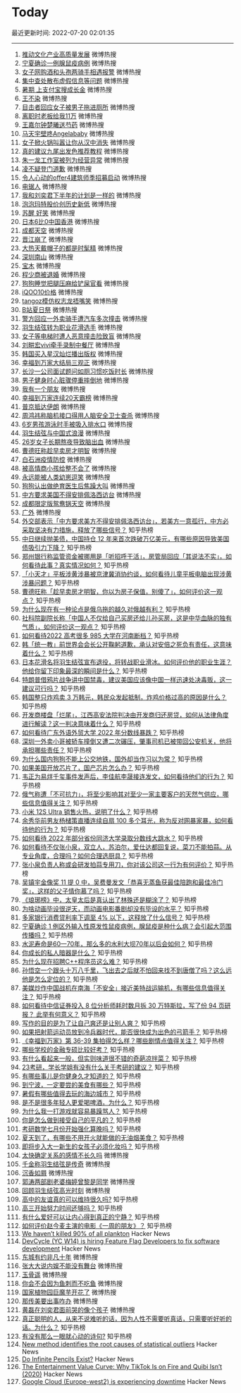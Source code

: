 # Today

最近更新时间: 2022-07-20 02:01:35

--- 
1. [推动文化产业高质量发展](https://s.weibo.com/weibo?q=%23%E6%8E%A8%E5%8A%A8%E6%96%87%E5%8C%96%E4%BA%A7%E4%B8%9A%E9%AB%98%E8%B4%A8%E9%87%8F%E5%8F%91%E5%B1%95%23&Refer=top) 微博热搜
2. [宁夏确诊一例腺鼠疫病例](https://s.weibo.com/weibo?q=%23%E5%AE%81%E5%A4%8F%E7%A1%AE%E8%AF%8A%E4%B8%80%E4%BE%8B%E8%85%BA%E9%BC%A0%E7%96%AB%E7%97%85%E4%BE%8B%23&Refer=top) 微博热搜
3. [女子网购酒和头孢两骑手相遇报警](https://s.weibo.com/weibo?q=%23%E5%A5%B3%E5%AD%90%E7%BD%91%E8%B4%AD%E9%85%92%E5%92%8C%E5%A4%B4%E5%AD%A2%E4%B8%A4%E9%AA%91%E6%89%8B%E7%9B%B8%E9%81%87%E6%8A%A5%E8%AD%A6%23&Refer=top) 微博热搜
4. [集中查处散布虚假信息等问题](https://s.weibo.com/weibo?q=%23%E9%9B%86%E4%B8%AD%E6%9F%A5%E5%A4%84%E6%95%A3%E5%B8%83%E8%99%9A%E5%81%87%E4%BF%A1%E6%81%AF%E7%AD%89%E9%97%AE%E9%A2%98%23&Refer=top) 微博热搜
5. [暑期 上支付宝搜成长金](https://s.weibo.com/weibo?q=%23%E6%9A%91%E6%9C%9F+%E4%B8%8A%E6%94%AF%E4%BB%98%E5%AE%9D%E6%90%9C%E6%88%90%E9%95%BF%E9%87%91%23&Refer=top) 微博热搜
6. [王不染](https://s.weibo.com/weibo?q=%23%E7%8E%8B%E4%B8%8D%E6%9F%93%23&Refer=top) 微博热搜
7. [目击者回应女子被男子拖进厕所](https://s.weibo.com/weibo?q=%23%E7%9B%AE%E5%87%BB%E8%80%85%E5%9B%9E%E5%BA%94%E5%A5%B3%E5%AD%90%E8%A2%AB%E7%94%B7%E5%AD%90%E6%8B%96%E8%BF%9B%E5%8E%95%E6%89%80%23&Refer=top) 微博热搜
8. [离职时老板给我11万](https://s.weibo.com/weibo?q=%23%E7%A6%BB%E8%81%8C%E6%97%B6%E8%80%81%E6%9D%BF%E7%BB%99%E6%88%9111%E4%B8%87%23&Refer=top) 微博热搜
9. [王嘉尔钟楚曦送芍药](https://s.weibo.com/weibo?q=%23%E7%8E%8B%E5%98%89%E5%B0%94%E9%92%9F%E6%A5%9A%E6%9B%A6%E9%80%81%E8%8A%8D%E8%8D%AF%23&Refer=top) 微博热搜
10. [马天宇壁咚Angelababy](https://s.weibo.com/weibo?q=%23%E9%A9%AC%E5%A4%A9%E5%AE%87%E5%A3%81%E5%92%9AAngelababy%23&Refer=top) 微博热搜
11. [女子掀火锅叫嚣让你从汉中消失](https://s.weibo.com/weibo?q=%23%E5%A5%B3%E5%AD%90%E6%8E%80%E7%81%AB%E9%94%85%E5%8F%AB%E5%9A%A3%E8%AE%A9%E4%BD%A0%E4%BB%8E%E6%B1%89%E4%B8%AD%E6%B6%88%E5%A4%B1%23&Refer=top) 微博热搜
12. [真的建议九尾出发色推荐教程](https://s.weibo.com/weibo?q=%23%E7%9C%9F%E7%9A%84%E5%BB%BA%E8%AE%AE%E4%B9%9D%E5%B0%BE%E5%87%BA%E5%8F%91%E8%89%B2%E6%8E%A8%E8%8D%90%E6%95%99%E7%A8%8B%23&Refer=top) 微博热搜
13. [朱一龙工作室被列为经营异常](https://s.weibo.com/weibo?q=%23%E6%9C%B1%E4%B8%80%E9%BE%99%E5%B7%A5%E4%BD%9C%E5%AE%A4%E8%A2%AB%E5%88%97%E4%B8%BA%E7%BB%8F%E8%90%A5%E5%BC%82%E5%B8%B8%23&Refer=top) 微博热搜
14. [凌不疑登门道歉](https://s.weibo.com/weibo?q=%23%E5%87%8C%E4%B8%8D%E7%96%91%E7%99%BB%E9%97%A8%E9%81%93%E6%AD%89%23&Refer=top) 微博热搜
15. [令人心动的offer4建筑师季招募启动](https://s.weibo.com/weibo?q=%23%E4%BB%A4%E4%BA%BA%E5%BF%83%E5%8A%A8%E7%9A%84offer4%E5%BB%BA%E7%AD%91%E5%B8%88%E5%AD%A3%E6%8B%9B%E5%8B%9F%E5%90%AF%E5%8A%A8%23&Refer=top) 微博热搜
16. [电锯人](https://s.weibo.com/weibo?q=%23%E7%94%B5%E9%94%AF%E4%BA%BA%23&Refer=top) 微博热搜
17. [我和刘奕君下半年的计划是一样的](https://s.weibo.com/weibo?q=%23%E6%88%91%E5%92%8C%E5%88%98%E5%A5%95%E5%90%9B%E4%B8%8B%E5%8D%8A%E5%B9%B4%E7%9A%84%E8%AE%A1%E5%88%92%E6%98%AF%E4%B8%80%E6%A0%B7%E7%9A%84%23&Refer=top) 微博热搜
18. [泡泡玛特股价创历史新低](https://s.weibo.com/weibo?q=%23%E6%B3%A1%E6%B3%A1%E7%8E%9B%E7%89%B9%E8%82%A1%E4%BB%B7%E5%88%9B%E5%8E%86%E5%8F%B2%E6%96%B0%E4%BD%8E%23&Refer=top) 微博热搜
19. [苏醒 好笑](https://s.weibo.com/weibo?q=%23%E8%8B%8F%E9%86%92+%E5%A5%BD%E7%AC%91%23&Refer=top) 微博热搜
20. [日本6比0中国香港](https://s.weibo.com/weibo?q=%23%E6%97%A5%E6%9C%AC6%E6%AF%940%E4%B8%AD%E5%9B%BD%E9%A6%99%E6%B8%AF%23&Refer=top) 微博热搜
21. [成都天空](https://s.weibo.com/weibo?q=%23%E6%88%90%E9%83%BD%E5%A4%A9%E7%A9%BA%23&Refer=top) 微博热搜
22. [晋江崩了](https://s.weibo.com/weibo?q=%23%E6%99%8B%E6%B1%9F%E5%B4%A9%E4%BA%86%23&Refer=top) 微博热搜
23. [大热天戴帽子的都是时髦精](https://s.weibo.com/weibo?q=%23%E5%A4%A7%E7%83%AD%E5%A4%A9%E6%88%B4%E5%B8%BD%E5%AD%90%E7%9A%84%E9%83%BD%E6%98%AF%E6%97%B6%E9%AB%A6%E7%B2%BE%23&Refer=top) 微博热搜
24. [深圳南山](https://s.weibo.com/weibo?q=%23%E6%B7%B1%E5%9C%B3%E5%8D%97%E5%B1%B1%23&Refer=top) 微博热搜
25. [宝木](https://s.weibo.com/weibo?q=%23%E5%AE%9D%E6%9C%A8%23&Refer=top) 微博热搜
26. [程少商被退婚](https://s.weibo.com/weibo?q=%23%E7%A8%8B%E5%B0%91%E5%95%86%E8%A2%AB%E9%80%80%E5%A9%9A%23&Refer=top) 微博热搜
27. [狗狗睡觉把腿压麻给铲屎官看](https://s.weibo.com/weibo?q=%23%E7%8B%97%E7%8B%97%E7%9D%A1%E8%A7%89%E6%8A%8A%E8%85%BF%E5%8E%8B%E9%BA%BB%E7%BB%99%E9%93%B2%E5%B1%8E%E5%AE%98%E7%9C%8B%23&Refer=top) 微博热搜
28. [iQOO10价格](https://s.weibo.com/weibo?q=%23iQOO10%E4%BB%B7%E6%A0%BC%23&Refer=top) 微博热搜
29. [tangoz模仿权志龙捂嘴笑](https://s.weibo.com/weibo?q=%23tangoz%E6%A8%A1%E4%BB%BF%E6%9D%83%E5%BF%97%E9%BE%99%E6%8D%82%E5%98%B4%E7%AC%91%23&Refer=top) 微博热搜
30. [B站夏日祭](https://s.weibo.com/weibo?q=%23B%E7%AB%99%E5%A4%8F%E6%97%A5%E7%A5%AD%23&Refer=top) 微博热搜
31. [警方回应一外卖骑手遭汽车多次撞击](https://s.weibo.com/weibo?q=%23%E8%AD%A6%E6%96%B9%E5%9B%9E%E5%BA%94%E4%B8%80%E5%A4%96%E5%8D%96%E9%AA%91%E6%89%8B%E9%81%AD%E6%B1%BD%E8%BD%A6%E5%A4%9A%E6%AC%A1%E6%92%9E%E5%87%BB%23&Refer=top) 微博热搜
32. [羽生结弦转为职业花滑选手](https://s.weibo.com/weibo?q=%23%E7%BE%BD%E7%94%9F%E7%BB%93%E5%BC%A6%E8%BD%AC%E4%B8%BA%E8%81%8C%E4%B8%9A%E8%8A%B1%E6%BB%91%E9%80%89%E6%89%8B%23&Refer=top) 微博热搜
33. [女子等电梯时遭人恶意撞击险致盲](https://s.weibo.com/weibo?q=%23%E5%A5%B3%E5%AD%90%E7%AD%89%E7%94%B5%E6%A2%AF%E6%97%B6%E9%81%AD%E4%BA%BA%E6%81%B6%E6%84%8F%E6%92%9E%E5%87%BB%E9%99%A9%E8%87%B4%E7%9B%B2%23&Refer=top) 微博热搜
34. [刘畊宏vivi牵手录制中餐厅](https://s.weibo.com/weibo?q=%23%E5%88%98%E7%95%8A%E5%AE%8Fvivi%E7%89%B5%E6%89%8B%E5%BD%95%E5%88%B6%E4%B8%AD%E9%A4%90%E5%8E%85%23&Refer=top) 微博热搜
35. [韩国买入星汉灿烂播出版权](https://s.weibo.com/weibo?q=%23%E9%9F%A9%E5%9B%BD%E4%B9%B0%E5%85%A5%E6%98%9F%E6%B1%89%E7%81%BF%E7%83%82%E6%92%AD%E5%87%BA%E7%89%88%E6%9D%83%23&Refer=top) 微博热搜
36. [幸福到万家大结局三观正](https://s.weibo.com/weibo?q=%23%E5%B9%B8%E7%A6%8F%E5%88%B0%E4%B8%87%E5%AE%B6%E5%A4%A7%E7%BB%93%E5%B1%80%E4%B8%89%E8%A7%82%E6%AD%A3%23&Refer=top) 微博热搜
37. [长沙一公司面试题问如厕习惯吃饭时长](https://s.weibo.com/weibo?q=%23%E9%95%BF%E6%B2%99%E4%B8%80%E5%85%AC%E5%8F%B8%E9%9D%A2%E8%AF%95%E9%A2%98%E9%97%AE%E5%A6%82%E5%8E%95%E4%B9%A0%E6%83%AF%E5%90%83%E9%A5%AD%E6%97%B6%E9%95%BF%23&Refer=top) 微博热搜
38. [男子健身时心脏骤停重摔倒地](https://s.weibo.com/weibo?q=%23%E7%94%B7%E5%AD%90%E5%81%A5%E8%BA%AB%E6%97%B6%E5%BF%83%E8%84%8F%E9%AA%A4%E5%81%9C%E9%87%8D%E6%91%94%E5%80%92%E5%9C%B0%23&Refer=top) 微博热搜
39. [我有一个朋友](https://s.weibo.com/weibo?q=%23%E6%88%91%E6%9C%89%E4%B8%80%E4%B8%AA%E6%9C%8B%E5%8F%8B%23&Refer=top) 微博热搜
40. [幸福到万家连续20天霸榜](https://s.weibo.com/weibo?q=%23%E5%B9%B8%E7%A6%8F%E5%88%B0%E4%B8%87%E5%AE%B6%E8%BF%9E%E7%BB%AD20%E5%A4%A9%E9%9C%B8%E6%A6%9C%23&Refer=top) 微博热搜
41. [普京抵达伊朗](https://s.weibo.com/weibo?q=%23%E6%99%AE%E4%BA%AC%E6%8A%B5%E8%BE%BE%E4%BC%8A%E6%9C%97%23&Refer=top) 微博热搜
42. [周鸿祎称脑机接口得用人脑安全卫士查杀](https://s.weibo.com/weibo?q=%23%E5%91%A8%E9%B8%BF%E7%A5%8E%E7%A7%B0%E8%84%91%E6%9C%BA%E6%8E%A5%E5%8F%A3%E5%BE%97%E7%94%A8%E4%BA%BA%E8%84%91%E5%AE%89%E5%85%A8%E5%8D%AB%E5%A3%AB%E6%9F%A5%E6%9D%80%23&Refer=top) 微博热搜
43. [6岁男孩游泳时手被吸入排水口](https://s.weibo.com/weibo?q=%236%E5%B2%81%E7%94%B7%E5%AD%A9%E6%B8%B8%E6%B3%B3%E6%97%B6%E6%89%8B%E8%A2%AB%E5%90%B8%E5%85%A5%E6%8E%92%E6%B0%B4%E5%8F%A3%23&Refer=top) 微博热搜
44. [羽生结弦与中国式浪漫](https://s.weibo.com/weibo?q=%23%E7%BE%BD%E7%94%9F%E7%BB%93%E5%BC%A6%E4%B8%8E%E4%B8%AD%E5%9B%BD%E5%BC%8F%E6%B5%AA%E6%BC%AB%23&Refer=top) 微博热搜
45. [26岁女子长期熬夜导致脑出血](https://s.weibo.com/weibo?q=%2326%E5%B2%81%E5%A5%B3%E5%AD%90%E9%95%BF%E6%9C%9F%E7%86%AC%E5%A4%9C%E5%AF%BC%E8%87%B4%E8%84%91%E5%87%BA%E8%A1%80%23&Refer=top) 微博热搜
46. [曹德旺称趁早卖房才明智](https://s.weibo.com/weibo?q=%23%E6%9B%B9%E5%BE%B7%E6%97%BA%E7%A7%B0%E8%B6%81%E6%97%A9%E5%8D%96%E6%88%BF%E6%89%8D%E6%98%8E%E6%99%BA%23&Refer=top) 微博热搜
47. [白石洲疫情防控](https://s.weibo.com/weibo?q=%23%E7%99%BD%E7%9F%B3%E6%B4%B2%E7%96%AB%E6%83%85%E9%98%B2%E6%8E%A7%23&Refer=top) 微博热搜
48. [被高情商小孩给整不会了](https://s.weibo.com/weibo?q=%23%E8%A2%AB%E9%AB%98%E6%83%85%E5%95%86%E5%B0%8F%E5%AD%A9%E7%BB%99%E6%95%B4%E4%B8%8D%E4%BC%9A%E4%BA%86%23&Refer=top) 微博热搜
49. [永远能被人类幼崽逗笑](https://s.weibo.com/weibo?q=%23%E6%B0%B8%E8%BF%9C%E8%83%BD%E8%A2%AB%E4%BA%BA%E7%B1%BB%E5%B9%BC%E5%B4%BD%E9%80%97%E7%AC%91%23&Refer=top) 微博热搜
50. [狗狗认出做绝育医生后焦躁大叫](https://s.weibo.com/weibo?q=%23%E7%8B%97%E7%8B%97%E8%AE%A4%E5%87%BA%E5%81%9A%E7%BB%9D%E8%82%B2%E5%8C%BB%E7%94%9F%E5%90%8E%E7%84%A6%E8%BA%81%E5%A4%A7%E5%8F%AB%23&Refer=top) 微博热搜
51. [中方要求美国不得安排佩洛西访台](https://s.weibo.com/weibo?q=%23%E4%B8%AD%E6%96%B9%E8%A6%81%E6%B1%82%E7%BE%8E%E5%9B%BD%E4%B8%8D%E5%BE%97%E5%AE%89%E6%8E%92%E4%BD%A9%E6%B4%9B%E8%A5%BF%E8%AE%BF%E5%8F%B0%23&Refer=top) 微博热搜
52. [成都限定版鸳鸯锅天空](https://s.weibo.com/weibo?q=%23%E6%88%90%E9%83%BD%E9%99%90%E5%AE%9A%E7%89%88%E9%B8%B3%E9%B8%AF%E9%94%85%E5%A4%A9%E7%A9%BA%23&Refer=top) 微博热搜
53. [广外](https://s.weibo.com/weibo?q=%23%E5%B9%BF%E5%A4%96%23&Refer=top) 微博热搜
54. [外交部表示「中方要求美方不得安排佩洛西访台」，若美方一意孤行，中方必采取坚决有力措施，释放了哪些信号？](https://www.zhihu.com/question/544162751) 知乎热榜
55. [中日继续抛美债，中国持仓 12 年来首次跌破万亿美元，有哪些原因导致美国债吸引力下降？](https://www.zhihu.com/question/544109218) 知乎热榜
56. [郑州银行称监管资金被挪用是「听招呼干活」，房管局回应「其说法不实」，如何看待此事？真实情况如何？](https://www.zhihu.com/question/544117425) 知乎热榜
57. [「小天才」平板涉黄涉暴被京津冀消协约谈，如何看待儿童平板电脑出现涉黄涉暴问题？](https://www.zhihu.com/question/544094702) 知乎热榜
58. [曹德旺称「趁早卖房才明智，你以为房子保值，别傻了」，如何评价这一观点？](https://www.zhihu.com/question/544159808) 知乎热榜
59. [为什么现在有一种论点是俄乌拖的越久对俄越有利？](https://www.zhihu.com/question/540324127) 知乎热榜
60. [社科院副院长称「中国人不仅给自己买房还给儿孙买房，这是中华血脉的独有气质」，如何评价这一观点？](https://www.zhihu.com/question/544071024) 知乎热榜
61. [如何看待2022 高考很多 985 大学在河南断档？](https://www.zhihu.com/question/543938535) 知乎热榜
62. [韩「统一教」前世界会会长公开鞠躬道歉，承认对安倍之死负有责任，这意味着什么？](https://www.zhihu.com/question/544133389) 知乎热榜
63. [日本花滑名将羽生结弦宣布退役，将转战职业滑冰。如何评价他的职业生涯？他给你留下印象最深的瞬间是什么？](https://www.zhihu.com/question/544116190) 知乎热榜
64. [特朗普借鸦片战争讲中国禁毒，建议美国应该像中国一样迅速处决毒贩，这一建议可行吗？](https://www.zhihu.com/question/543989294) 知乎热榜
65. [韩国整只炸鸡卖 3 万韩元，韩民众发起抵制，炸鸡价格过高的原因是什么？](https://www.zhihu.com/question/544086743) 知乎热榜
66. [开发商楼盘「烂尾」，江西高安法院判决由开发商归还房贷，如何从法律角度进行解读？这一判决意味着什么？](https://www.zhihu.com/question/544199659) 知乎热榜
67. [如何看待广东外语外贸大学 2022 年分数线暴跌？](https://www.zhihu.com/question/544055922) 知乎热榜
68. [深圳一外卖小哥被轿车撞倒又遭二次碾压，肇事司机已被带回公安机关，他将承担哪些责任？](https://www.zhihu.com/question/544191754) 知乎热榜
69. [为什么国内狗狗不能上公交地铁，国外却当作习以为常？](https://www.zhihu.com/question/324423917) 知乎热榜
70. [如果美国开放芯片了，国产芯片怎么办？](https://www.zhihu.com/question/482480415) 知乎热榜
71. [韦正为易烊千玺事件发声后，李佳航李晟接连发文，如何看待他们的行为？](https://www.zhihu.com/question/543922558) 知乎热榜
72. [俄气称遭「不可抗力」，将至少影响其对至少一家主要客户的天然气供应，哪些信息值得关注？](https://www.zhihu.com/question/544092786) 知乎热榜
73. [小米 12S Ultra 销售火热，说明了什么？](https://www.zhihu.com/question/542980710) 知乎热榜
74. [余秀华前男友杨槠策直播连续自扇 100 多个耳光，称为反对网暴家暴，如何看待他的行为？](https://www.zhihu.com/question/544074135) 知乎热榜
75. [如何看待 2022 年部分省份同济大学录取分数线大跳水？](https://www.zhihu.com/question/543998940) 知乎热榜
76. [如何看待不仅张小泉，双立人，苏泊尔，爱仕达都回复说，菜刀不能拍蒜。从专业角度，合理吗？如何合理选厨具？](https://www.zhihu.com/question/543611062) 知乎热榜
77. [张小泉负责人称或会研发拍蒜专用刀，你对该公司这一行为有何评价？](https://www.zhihu.com/question/543964258) 知乎热榜
78. [吴镇宇金像奖 11 提 0 中，吴费曼发文「恭喜无蒸鱼获最佳陪跑和最佳冷门奖」，这样的父子情你慕了吗？](https://www.zhihu.com/question/543912173) 知乎热榜
79. [《琅琊榜》中，太皇太后是真认出了林殊还是糊涂了？](https://www.zhihu.com/question/385972375) 知乎热榜
80. [为啥动画毕设很逆天，而动画电影番剧却没有毕设的水平？](https://www.zhihu.com/question/542276747) 知乎热榜
81. [多家银行消费贷利率下调至 4% 以下，这释放了什么信号？](https://www.zhihu.com/question/543885256) 知乎热榜
82. [宁夏确诊 1 例区外输入性原发性鼠疫病例，腺鼠疫是种什么病？会引起大范围传播吗？](https://www.zhihu.com/question/544219656) 知乎热榜
83. [水泥寿命是60一70年，那么多的水利大坝70年以后会如何？](https://www.zhihu.com/question/55783856) 知乎热榜
84. [你成长的私人暗器是什么？](https://www.zhihu.com/question/537552336) 知乎热榜
85. [为什么现在招聘C++程序员这么难？](https://www.zhihu.com/question/491876804) 知乎热榜
86. [孙悟空一个跟头十万八千里，飞出去之后就不怕回来找不到唐僧了吗？这么远他是怎么定位的？](https://www.zhihu.com/question/540702826) 知乎热榜
87. [美媒炒作中国战机在南海「不安全」接近美特战运输机，有哪些信息值得关注？](https://www.zhihu.com/question/543793769) 知乎热榜
88. [如何看待中信证券投入 8 位分析师耗时数月拆 30 万特斯拉，写了份 94 页研报？ 此举有何意义？](https://www.zhihu.com/question/543960733) 知乎热榜
89. [写作的目的是为了让自己爽还是让别人爽？](https://www.zhihu.com/question/536336288) 知乎热榜
90. [如果把射箭运动员放到冷兵器时代，能否很快成为出色的弓箭手？](https://www.zhihu.com/question/387177204) 知乎热榜
91. [《幸福到万家》第 36-39 集拍得怎么样？哪些剧情点值得关注？](https://www.zhihu.com/question/543992379) 知乎热榜
92. [哪些学校的金融专硕比较好考？](https://www.zhihu.com/question/52863715) 知乎热榜
93. [有什么看起来一般，但实则味道很不错的奇葩凉拌菜？](https://www.zhihu.com/question/540526077) 知乎热榜
94. [23考研，学长学姐有没有什么关于考研的建议？](https://www.zhihu.com/question/500483729) 知乎热榜
95. [有哪些事儿是你健身久才知道的？](https://www.zhihu.com/question/542735046) 知乎热榜
96. [到宁波，一定要尝的美食有哪些？](https://www.zhihu.com/question/54174390) 知乎热榜
97. [暑假有哪些值得去玩的海边城市？](https://www.zhihu.com/question/540214666) 知乎热榜
98. [是不是很多年轻人更爱喝啤酒，为什么？](https://www.zhihu.com/question/529415775) 知乎热榜
99. [为什么我一打游戏就容易暴躁骂人？](https://www.zhihu.com/question/544029627) 知乎热榜
100. [你是怎么做到接受自己的平凡的？](https://www.zhihu.com/question/543924278) 知乎热榜
101. [考研数学七月份开始强化算晚吗？](https://www.zhihu.com/question/397933285) 知乎热榜
102. [夏天到了，有哪些不用开火就能做的无油烟美食？](https://www.zhihu.com/question/542005984) 知乎热榜
103. [即将步入大一新生的女孩子必须化妆吗？](https://www.zhihu.com/question/542939923) 知乎热榜
104. [太快确定关系的感情不长久吗](https://s.weibo.com/weibo?q=%23%E5%A4%AA%E5%BF%AB%E7%A1%AE%E5%AE%9A%E5%85%B3%E7%B3%BB%E7%9A%84%E6%84%9F%E6%83%85%E4%B8%8D%E9%95%BF%E4%B9%85%E5%90%97%23&Refer=top) 微博热搜
105. [千金称羽生结弦是传奇](https://s.weibo.com/weibo?q=%23%E5%8D%83%E9%87%91%E7%A7%B0%E7%BE%BD%E7%94%9F%E7%BB%93%E5%BC%A6%E6%98%AF%E4%BC%A0%E5%A5%87%23&Refer=top) 微博热搜
106. [沉香如屑](https://s.weibo.com/weibo?q=%23%E6%B2%89%E9%A6%99%E5%A6%82%E5%B1%91%23&Refer=top) 微博热搜
107. [郭涛两部剧老婆梅婷曾黎是同学](https://s.weibo.com/weibo?q=%23%E9%83%AD%E6%B6%9B%E4%B8%A4%E9%83%A8%E5%89%A7%E8%80%81%E5%A9%86%E6%A2%85%E5%A9%B7%E6%9B%BE%E9%BB%8E%E6%98%AF%E5%90%8C%E5%AD%A6%23&Refer=top) 微博热搜
108. [回顾羽生结弦高光时刻](https://s.weibo.com/weibo?q=%23%E5%9B%9E%E9%A1%BE%E7%BE%BD%E7%94%9F%E7%BB%93%E5%BC%A6%E9%AB%98%E5%85%89%E6%97%B6%E5%88%BB%23&Refer=top) 微博热搜
109. [高中的友谊真的可以维持很久吗?](https://www.zhihu.com/question/543890392) 知乎热榜
110. [高三开始努力时间还够吗？](https://www.zhihu.com/question/543884154) 知乎热榜
111. [有什么爱好可以让内心得到真正的宁静？](https://www.zhihu.com/question/540291707) 知乎热榜
112. [如何评价赵今麦主演的电影《一周的朋友》？](https://www.zhihu.com/question/537801809) 知乎热榜
113. [We haven’t killed 90% of all plankton](https://arstechnica.com/science/2022/07/no-the-oceans-are-not-empty-of-plankton/) Hacker News
114. [DevCycle (YC W14) is hiring Feature Flag Developers to fix software development](https://devcycle.com/company/careers) Hacker News
115. [东城有约非凡十年](https://s.weibo.com/weibo?q=%23%E4%B8%9C%E5%9F%8E%E6%9C%89%E7%BA%A6%E9%9D%9E%E5%87%A1%E5%8D%81%E5%B9%B4%23&Refer=top) 微博热搜
116. [张大大说内娱不能没有舞台](https://s.weibo.com/weibo?q=%23%E5%BC%A0%E5%A4%A7%E5%A4%A7%E8%AF%B4%E5%86%85%E5%A8%B1%E4%B8%8D%E8%83%BD%E6%B2%A1%E6%9C%89%E8%88%9E%E5%8F%B0%23&Refer=top) 微博热搜
117. [玉骨遥](https://s.weibo.com/weibo?q=%23%E7%8E%89%E9%AA%A8%E9%81%A5%23&Refer=top) 微博热搜
118. [你会不会因为鱼刺而不吃鱼](https://s.weibo.com/weibo?q=%23%E4%BD%A0%E4%BC%9A%E4%B8%8D%E4%BC%9A%E5%9B%A0%E4%B8%BA%E9%B1%BC%E5%88%BA%E8%80%8C%E4%B8%8D%E5%90%83%E9%B1%BC%23&Refer=top) 微博热搜
119. [国家植物园巨魔芋开花了](https://s.weibo.com/weibo?q=%23%E5%9B%BD%E5%AE%B6%E6%A4%8D%E7%89%A9%E5%9B%AD%E5%B7%A8%E9%AD%94%E8%8A%8B%E5%BC%80%E8%8A%B1%E4%BA%86%23&Refer=top) 微博热搜
120. [那传美要出事咋办](https://s.weibo.com/weibo?q=%23%E9%82%A3%E4%BC%A0%E7%BE%8E%E8%A6%81%E5%87%BA%E4%BA%8B%E5%92%8B%E5%8A%9E%23&Refer=top) 微博热搜
121. [黄磊在刘奕君面前哭的像个孩子](https://s.weibo.com/weibo?q=%23%E9%BB%84%E7%A3%8A%E5%9C%A8%E5%88%98%E5%A5%95%E5%90%9B%E9%9D%A2%E5%89%8D%E5%93%AD%E7%9A%84%E5%83%8F%E4%B8%AA%E5%AD%A9%E5%AD%90%23&Refer=top) 微博热搜
122. [真正聪明的人，从来不说难听的话，因为人性不需要听真话，只需要听好听的话。为什么？](https://www.zhihu.com/question/534891950) 知乎热榜
123. [有没有那么一眼就心动的诗句?](https://www.zhihu.com/question/539480942) 知乎热榜
124. [New method identifies the root causes of statistical outliers](https://www.amazon.science/blog/new-method-identifies-the-root-causes-of-statistical-outliers) Hacker News
125. [Do Infinite Pencils Exist?](http://mitchgordon.me/math/2022/02/01/infinity.html) Hacker News
126. [The Entertainment Value Curve: Why TikTok Is on Fire and Quibi Isn’t (2020)](https://www.reforge.com/blog/entertainment-value-curve) Hacker News
127. [Google Cloud (Europe-west2) is experiencing downtime](https://status.cloud.google.com/incidents/fmEL9i2fArADKawkZAa2) Hacker News
